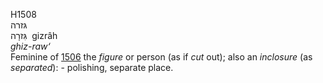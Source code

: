<body>
  <p>H1508<br>  גּזרה  <br> גִּזרָה  ‎  gizrâh  <br><i>ghiz-raw‘ </i><br>Feminine of <a href="h1506.htm">1506</a>  the <i>figure</i> or person (as if <i>cut</i> out); also an <i>inclosure</i> (as <i>separated</i>): - polishing, separate place.<br></p>
 </body>
